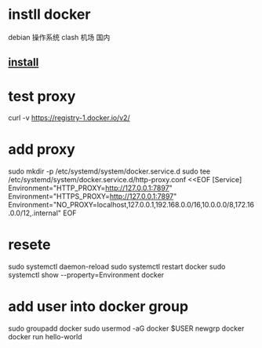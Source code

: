 #  instll docker

debian 操作系统
clash 机场
国内

## [install](https://docs.docker.com/engine/install/debian/)

# test proxy
curl -v https://registry-1.docker.io/v2/

# add proxy

sudo mkdir -p /etc/systemd/system/docker.service.d
sudo tee /etc/systemd/system/docker.service.d/http-proxy.conf <<EOF
[Service]
Environment="HTTP_PROXY=http://127.0.0.1:7897"
Environment="HTTPS_PROXY=http://127.0.0.1:7897"
Environment="NO_PROXY=localhost,127.0.0.1,192.168.0.0/16,10.0.0.0/8,172.16.0.0/12,.internal"
EOF

# resete 
sudo systemctl daemon-reload
sudo systemctl restart docker
sudo systemctl show --property=Environment docker

# add user into docker group
sudo groupadd docker 
sudo usermod -aG docker $USER
newgrp docker
docker run hello-world

